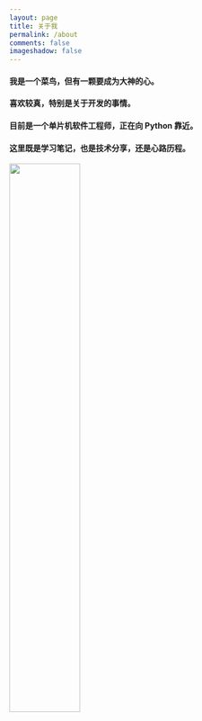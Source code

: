 ```yaml
---
layout: page
title: 关于我
permalink: /about
comments: false
imageshadow: false
---
```

#### **我是一个菜鸟，但有一颗要成为大神的心。**
#### **喜欢较真，特别是关于开发的事情。**
#### **目前是一个单片机软件工程师，正在向 Python 靠近。**
#### **这里既是学习笔记，也是技术分享，还是心路历程。**

<img src="https://lg-8wz4hass-1252833766.cos.ap-shanghai.myqcloud.com/pic/公众号扫码关注.png" width="50%" height="50%">


